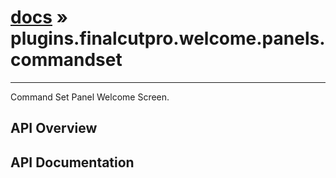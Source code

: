 # [docs](index.md) » plugins.finalcutpro.welcome.panels.commandset
---

Command Set Panel Welcome Screen.

## API Overview

## API Documentation

